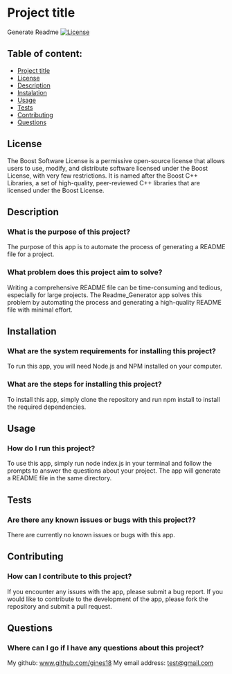 
# Project title
Generate Readme 
[![License](https://img.shields.io/badge/License-Boost_1.0-lightblue.svg)](https://www.boost.org/LICENSE_1_0.txt)

## Table of content:
* [Project title](#Project-title)
* [License](#License)
* [Description](#Description)
* [Instalation](#Instalation)
* [Usage](#Usage)
* [Tests](#Tests)
* [Contributing](#Contributing)
* [Questions](#Questions)

## License
 The Boost Software License is a permissive open-source license that allows users to use, modify, and distribute software licensed under the Boost License, with very few restrictions. It is named after the Boost C++ Libraries, a set of high-quality, peer-reviewed C++ libraries that are licensed under the Boost License.

## Description
### What is the purpose of this project?
The purpose of this app is to automate the process of generating a README file for a project.
### What problem does this project aim to solve?
Writing a comprehensive README file can be time-consuming and tedious, especially for large projects. The Readme_Generator app solves this problem by automating the process and generating a high-quality README file with minimal effort.

## Installation
### What are the system requirements for installing this project?
To run this app, you will need Node.js and NPM installed on your computer.
### What are the steps for installing this project?
To install this app, simply clone the repository and run npm install to install the required dependencies.

## Usage
### How do I run this project?
To use this app, simply run node index.js in your terminal and follow the prompts to answer the questions about your project. The app will generate a README file in the same directory.

## Tests
### Are there any known issues or bugs with this project??
There are currently no known issues or bugs with this app.

## Contributing
### How can I contribute to this project?
If you encounter any issues with the app, please submit a bug report. If you would like to contribute to the development of the app, please fork the repository and submit a pull request.

## Questions
### Where can I go if I have any questions about this project?<br>
My github: www.github.com/gines18
My email address: test@gmail.com
